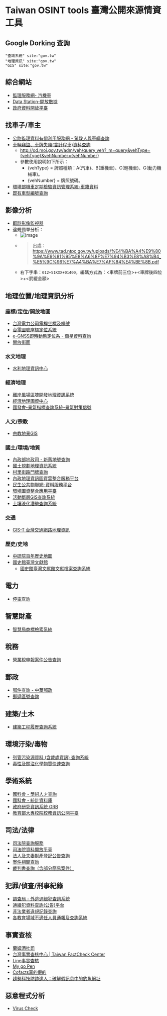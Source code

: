 # Taiwan OSINT tools 臺灣公開來源情資工具

## Google Dorking 查詢
```
"查詢系統" site:"gov.tw"
"地理資訊" site:"gov.tw"
"GIS" site:"gov.tw"
```

## 綜合網站
- [監理服務網- 汽機車](https://www.mvdis.gov.tw/m3-emv/car/index#gsc.tab=0)
- [Data Station-開放數據](https://www.datastation.org.tw/opendata)
- [政府資料開放平臺](https://data.gov.tw/)

## 找車子/車主
- [公路監理資料有償利用服務網 - 駕駛人與車輛查詢](https://mvdvan.mvdis.gov.tw/mvdvan/mvdvan)
- [車輛竊盜、車牌失竊(含計程車)資料查詢](https://od.moi.gov.tw/adm/veh/query_veh)
    - http://od.moi.gov.tw/adm/veh/query_veh?_m=query&vehType={vehType}&vehNumber={vehNumber}
    - 參數使用說明如下所示：
        - {vehType} = 牌照種類：A(汽車)、B(重機車)、C(輕機車)、G(動力機械車)。
        - {vehNumber} = 牌照號碼。
- [環境部機車定期檢驗資訊管理系統-車籍資料](https://mobile.moenv.gov.tw/Motor/query/Query_Check.aspx)
- [既有車型編號查詢](https://b2c.vscc.org.tw/CarTypeInformation/CarTypeInformation)

## 影像分析
- [即時影像監視器](https://tw.live/)
- 違規罰單分析：
    - ![image](https://hackmd.io/_uploads/ry6qJCXaA.png)
    - > 出處：https://www.tad.ntpc.gov.tw/uploads/%E4%BA%A4%E9%80%9A%E9%81%95%E8%A6%8F%E7%94%B3%E8%A8%B4_%E5%9C%96%E7%A4%BA%E7%AF%84%E4%BE%8B.pdf
    - 右下字串：`012+51KXX+01400`，編碼方式為：<車牌前三位>+<車牌後四位>+<罰緩金額>


## 地理位置/地理資訊分析

### 座標/定位/開放地圖
- [台灣電力公司電桿坐標及桿號](https://data.gov.tw/dataset/33305)
- [台電圖號座標定位系統](https://service.taipower.com.tw/psvs1/tpcemap/#/psvs1/home)
- [e-GNSS即時動態定位系 - 衛星資料查詢
](https://egnss.nlsc.gov.tw/rinexquery.aspx)
- [開放街圖](https://www.openstreetmap.org/)
### 水文地理
- [水利地理資訊中心](https://gic.wra.gov.tw/gis/)
### 經濟地理
- [離岸風場區塊開發地理資訊系統](https://pro.twtpo.org.tw/geoservergis/default.aspx)
- [經濟地理圖資中心](https://egis.moea.gov.tw/MoeaEGPortal/)
- [國發會-景氣指標查詢系統-景氣對策信號](https://index.ndc.gov.tw/n/zh_tw#/)
### 人文/宗教
- [宗教地景GIS](https://gisrl.ascdc.sinica.edu.tw/religiontw/)
### 國土/環境/地質
- [內政部地政司 - 新舊地號查詢](https://www.land.moi.gov.tw/chhtml/landnoqry/51)
- [國土規劃地理資訊系統](https://nsp.tcd.gov.tw/ngis/)
- [村里街路門牌查詢](https://www.ris.gov.tw/app/portal/3053)
- [內政地理資訊圖資雲整合服務平台](https://www.tgos.tw/tgos/NgdaMap)
- [民生公共物聯網-資料服務平台](https://ci.taiwan.gov.tw/dsp/)
- [環境圖資整合應用平臺](https://geoser.moenv.gov.tw/moenvgis/map.html)
- [活動斷層GIS查詢系統](https://faultgis.gsmma.gov.tw/gis/)
- [土壤液化潛勢查詢系統](https://www.liquid.net.tw/cgs/public/)

### 交通
- [GIS-T 台灣交通網路地理資訊](https://gist.transportdata.tw/gist_web/)
### 歷史/史地
- [中研院百年歷史地圖](https://gis.sinica.edu.tw/tileserver)
- [國史館臺灣文獻館](https://www.th.gov.tw/new_site/01archives/01file_archives/)
    - [國史館臺灣文獻館文獻檔案查詢系統](https://onlinearchives.th.gov.tw/index.php?act=Archive)

## 電力
- [停電查詢](https://service.taipower.com.tw/nds/ndsWeb/ndft112.aspx)

## 智慧財產
- [智慧局商標檢索系統](https://cloud.tipo.gov.tw/S282/OS0/OS0101.jsp)

## 稅務
- [營業稅申報案件公告查詢](https://www.etax.nat.gov.tw/etwmain/etw113w4)

## 郵政
- [郵件查詢 - 中華郵政](https://postserv.post.gov.tw/pstmail/main_mail.html)
- [郵遞區號查詢](https://www.post.gov.tw/post/internet/Postal/index.jsp?ID=208)

## 建築/土木
- [建築工程履歷查詢系統](https://cpabm.cpami.gov.tw/cers/Welcome.do)

## 環境汙染/毒物
- [列管污染源資料 (含裁處資訊) 查詢系統](https://prtr.moenv.gov.tw/index.html)
- [毒性及關注化學物質快速查詢
](https://www.cha.gov.tw/sp-toch-list-1.html)

## 學術系統
- [國科會 - 學術人才查詢](https://arspb.nstc.gov.tw/NSCWebFront/modules/talentSearch/talentSearch.do?action=initSearchList&LANG=ch)
- [國科會 - 統計資料庫](https://wsts.nstc.gov.tw/STSWeb/main/Main.aspx)
- [政府研究資訊系統 GRB](https://www.grb.gov.tw/search)
- [教育部大專校院校務資訊公開平臺](https://udb.moe.edu.tw/udata/)

## 司法/法律
- [司法院查詢服務](https://www.judicial.gov.tw/tw/np-117-1.html)
- [司法院資料開放平臺](https://opendata.judicial.gov.tw/)
- [法人及夫妻財產登記公告查詢](https://aomp109.judicial.gov.tw/judbp/whd6k/WHD6K01.htm)
- [案件相關查詢](https://www.judicial.gov.tw/tw/np-118-1.html)
- [裁判書查詢（含部分簡易案件）](https://judgment.judicial.gov.tw/FJUD/default.aspx)

## 犯罪/偵查/刑事紀錄
- [調查局 - 外逃通緝犯查詢系統](https://www.mjib.gov.tw/Crimes/Crimes_List)
- [通緝犯資料查詢(公告)平台](https://www.thcw.moj.gov.tw/CriminalWanted/default.html)
- [非法業者違規記錄查詢](https://agent.wda.gov.tw/agentext/agent/QryOther.jsp)
- [各教育場域不適任人員通報及查詢系統](https://unfitinfo.moe.gov.tw/query/logon.jsp)

## 事實查核
- [蘭姆酒吐司](https://rumtoast.com/)
- [台灣事實查核中心 | Taiwan FactCheck Center](https://tfc-taiwan.org.tw/)
- [Line事實查核](https://fact-checker.line.me/)
- [My go Pen](https://www.mygopen.com/)
- [Cofacts真的假的](https://cofacts.g0v.tw/)
- [趨勢科技防詐達人：破解假訊息中的釣魚網址](https://www.nexone.io/zh-tw/product/getdr)

## 惡意程式分析
- [Virus Check](https://viruscheck.tw/)



